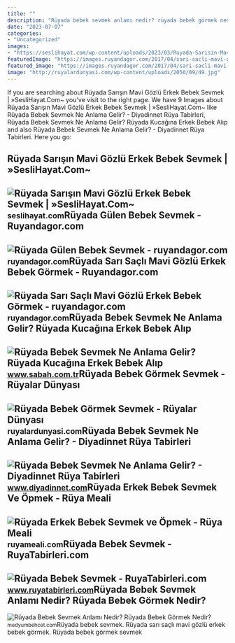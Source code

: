 ```yaml
---
title: ""
description: "Rüyada bebek sevmek anlamı nedir? rüyada bebek görmek nedir?"
date: "2023-07-07"
categories:
- "Uncategorized"
images:
- "https://seslihayat.com/wp-content/uploads/2023/03/Ruyada-Sarisin-Mavi-Gozlu-Erkek-Bebek-Sevmek-nedir-ne-anlama-gelir-819x1024.jpg"
featuredImage: "https://images.ruyandagor.com/2017/04/sari-sacli-mavi-gozlu-erkek-bebek-gormek-1908.jpg"
featured_image: "https://images.ruyandagor.com/2017/04/sari-sacli-mavi-gozlu-erkek-bebek-gormek-1908.jpg"
image: "http://ruyalardunyasi.com/wp-content/uploads/2050/09/49.jpg"
---
```


If you are searching about Rüyada Sarışın Mavi Gözlü Erkek Bebek Sevmek | »SesliHayat.Com~ you've visit to the right page. We have 9 Images about Rüyada Sarışın Mavi Gözlü Erkek Bebek Sevmek | »SesliHayat.Com~ like Rüyada Bebek Sevmek Ne Anlama Gelir? - Diyadinnet Rüya Tabirleri, Rüyada Bebek Sevmek Ne Anlama Gelir? Rüyada Kucağına Erkek Bebek Alıp and also Rüyada Bebek Sevmek Ne Anlama Gelir? - Diyadinnet Rüya Tabirleri. Here you go:

Rüyada Sarışın Mavi Gözlü Erkek Bebek Sevmek | »SesliHayat.Com~
---------------------------------------------------------------

 ![Rüyada Sarışın Mavi Gözlü Erkek Bebek Sevmek | »SesliHayat.Com~](https://seslihayat.com/wp-content/uploads/2023/03/Ruyada-Sarisin-Mavi-Gozlu-Erkek-Bebek-Sevmek-nedir-ne-anlama-gelir-819x1024.jpg) <small>seslihayat.com</small>Rüyada Gülen Bebek Sevmek - Ruyandagor.com
------------------------------------------

 ![Rüyada Gülen Bebek Sevmek - ruyandagor.com](https://images.ruyandagor.com/2017/06/gulen-bebek-sevmek-1625.jpg) <small>ruyandagor.com</small>Rüyada Sarı Saçlı Mavi Gözlü Erkek Bebek Görmek - Ruyandagor.com
----------------------------------------------------------------

 ![Rüyada Sarı Saçlı Mavi Gözlü Erkek Bebek Görmek - ruyandagor.com](https://images.ruyandagor.com/2017/04/sari-sacli-mavi-gozlu-erkek-bebek-gormek-1908.jpg) <small>ruyandagor.com</small>Rüyada Bebek Sevmek Ne Anlama Gelir? Rüyada Kucağına Erkek Bebek Alıp
---------------------------------------------------------------------

 ![Rüyada Bebek Sevmek Ne Anlama Gelir? Rüyada Kucağına Erkek Bebek Alıp](https://iasbh.tmgrup.com.tr/39613a/752/395/0/101/724/481?u=https://isbh.tmgrup.com.tr/sbh/2021/09/21/ruyada-erkek-bebek-sevmek-ne-anlama-gelir-ruyada-kucagina-erkek-bebek-alip-sevmek-ne-demek-1632221145508.jpg) <small>www.sabah.com.tr</small>Rüyada Bebek Görmek Sevmek - Rüyalar Dünyası
--------------------------------------------

 ![Rüyada Bebek Görmek Sevmek - Rüyalar Dünyası](http://ruyalardunyasi.com/wp-content/uploads/2050/09/49.jpg) <small>ruyalardunyasi.com</small>Rüyada Bebek Sevmek Ne Anlama Gelir? - Diyadinnet Rüya Tabirleri
----------------------------------------------------------------

 ![Rüyada Bebek Sevmek Ne Anlama Gelir? - Diyadinnet Rüya Tabirleri](https://www.diyadinnet.com/d/ruya/ruyada-bebek-sevmek-ne-anlama-gelir-10458.jpg) <small>www.diyadinnet.com</small>Rüyada Erkek Bebek Sevmek Ve Öpmek - Rüya Meali
-----------------------------------------------

 ![Rüyada Erkek Bebek Sevmek ve Öpmek - Rüya Meali](http://ruyameali.com/wp-content/uploads/2025/08/1-19-768x433.jpg) <small>ruyameali.com</small>Rüyada Bebek Sevmek - RuyaTabirleri.com
---------------------------------------

 ![Rüyada Bebek Sevmek - RuyaTabirleri.com](https://www.ruyatabirleri.com/wp-content/uploads/bebek-sevmek.jpg) <small>www.ruyatabirleri.com</small>Rüyada Bebek Sevmek Anlamı Nedir? Rüyada Bebek Görmek Nedir?
------------------------------------------------------------

 ![Rüyada Bebek Sevmek Anlamı Nedir? Rüyada Bebek Görmek Nedir?](https://medyumbehcet.com/wp-content/uploads/2021/06/ruyada-bebek-sevmek-01.jpg) <small>medyumbehcet.com</small>Rüyada bebek sevmek. Rüyada sarı saçlı mavi gözlü erkek bebek görmek. Rüyada bebek görmek sevmek
